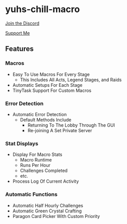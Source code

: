 # yuhs-chill-macro

[Join the Discord](https://discord.gg/aZZVgMrXCS)

[Support Me](https://yuh-support.mysellix.io/)

## Features

### Macros
- Easy To Use Macros For Every Stage
	- This Includes All Acts, Legend Stages, and Raids
- Automatic Setups For Each Stage
- TinyTask Support For Custom Macros

### Error Detection
- Automatic Error Detection
	- Default Methods Include 
		- Returning To The Lobby Through The GUI
		- Re-joining A Set Private Server

### Stat Displays
- Display For Macro Stats
	- Macro Runtime
	- Runs Per Hour
	- Challenges Completed
	- etc.
- Process Log Of Current Activity

### Automatic Functions
- Automatic Half Hourly Challenges
- Automatic Green Crystal Crafting
- Paragon Card Picker With Custom Priority



